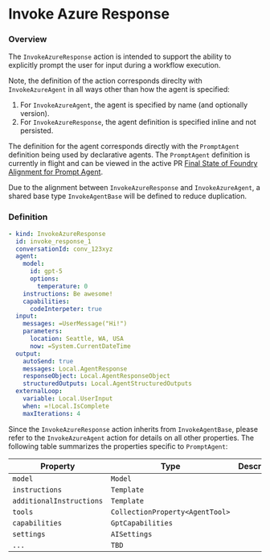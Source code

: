 # Invoke Azure Response

### Overview

The `InvokeAzureResponse` action is intended to support the ability to explicitly prompt the user for input during a workflow execution. 

Note, the definition of the action corresponds direclty with `InvokeAzureAgent` in all ways other than how the agent is specified:

1. For `InvokeAzureAgent`, the agent is specified by name (and optionally version).
1. For `InvokeAzureResponse`, the agent definition is specified inline and not persisted.

The definition for the agent corresponds directly with the `PromptAgent` definition being used by declarative agents.
The `PromptAgent` definition is currently in flight and can be viewed in the active PR 
[Final State of Foundry Alignment for Prompt Agent](https://msazure.visualstudio.com/CCI/_git/ObjectModel/pullrequest/13793226).

Due to the alignment between `InvokeAzureResponse` and `InvokeAzureAgent`, a shared base type `InvokeAgentBase` will be defined to reduce duplication.

### Definition

```yaml
- kind: InvokeAzureResponse
  id: invoke_response_1
  conversationId: conv_123xyz
  agent:
    model: 
      id: gpt-5
      options:
        temperature: 0
    instructions: Be awesome!
    capabilities:
      codeInterpeter: true      
  input:
    messages: =UserMessage("Hi!")
    parameters:
      location: Seattle, WA, USA
      now: =System.CurrentDateTime
  output:
    autoSend: true
    messages: Local.AgentResponse
    responseObject: Local.AgentResponseObject
    structuredOutputs: Local.AgentStructuredOutputs
  externalLoop:
    variable: Local.UserInput
    when: =!Local.IsComplete
    maxIterations: 4
```

Since the `InvokeAzureResponse` action inherits from `InvokeAgentBase`, please refer to the `InvokeAzureAgent` action for details on all other properties.
The following table summarizes the properties specific to `PromptAgent`:

Property|Type|Description|Required|Default
--|--|--|--|--
`model`|`Model`|
`instructions`|`Template`|
`additionalInstructions`|`Template`|
`tools`|`CollectionProperty<AgentTool>`|
`capabilities`|`GptCapabilities`|
`settings`|`AISettings`|
`...`|`TBD`
